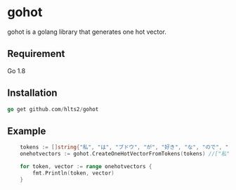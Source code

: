 # gohot
gohot is a golang library that generates one hot vector.

## Requirement
Go 1.8

## Installation
```go
go get github.com/hlts2/gohot

```
## Example

```go
    tokens := []string{"私", "は", "ブドウ", "が", "好き", "な", "ので", "、", "毎年", "秋", "が", "楽しみ", "だ"}
    onehotvectors := gohot.CreateOneHotVectorFromTokens(tokens) //["私":"100000000000", "は": "010000000000", "ブドウ": "001000000000" ... etc]

	for token, vector := range onehotvectors {
		fmt.Println(token, vector)
	}

```
